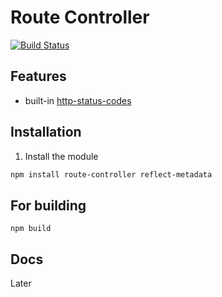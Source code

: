 # Route Controller

[![Build Status](https://travis-ci.org/mildronize/route-controller.svg?branch=main)](https://travis-ci.org/mildronize/route-controller)

## Features

- built-in [http-status-codes](https://github.com/prettymuchbryce/http-status-codes)

## Installation

1. Install the module

```bash
npm install route-controller reflect-metadata
```

###

## For building
```
npm build
```

## Docs

Later